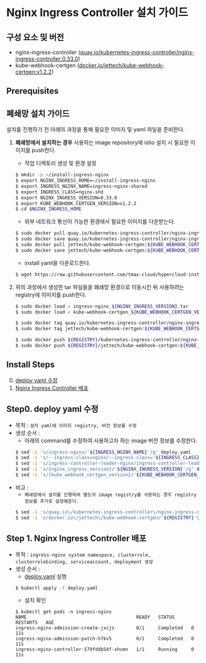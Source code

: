 
# Nginx Ingress Controller 설치 가이드

## 구성 요소 및 버전
* nginx-ingress-controller ([quay.io/kubernetes-ingress-controller/nginx-ingress-controller:0.33.0](https://quay.io/repository/kubernetes-ingress-controller/nginx-ingress-controller?tab=tags))
* kube-webhook-certgen ([docker.io/jettech/kube-webhook-certgen:v1.2.2](https://hub.docker.com/layers/jettech/kube-webhook-certgen/v1.2.2/images/sha256-4ecb4e11ce3b77a6ca002eeb88d58652d0a199cc802a0aae2128c760300ed4de?context=explore))

## Prerequisites

## 폐쇄망 설치 가이드
설치를 진행하기 전 아래의 과정을 통해 필요한 이미지 및 yaml 파일을 준비한다.
1. **폐쇄망에서 설치하는 경우** 사용하는 image repository에 istio 설치 시 필요한 이미지를 push한다. 

    * 작업 디렉토리 생성 및 환경 설정
    ```bash
    $ mkdir -p ~/install-ingress-nginx
    $ export NGINX_INGRESS_HOME=~/install-ingress-nginx
    $ export INGRESS_NGINX_NAME=ingress-nginx-shared
    $ export INGRESS_CLASS=nginx-shd
    $ export NGINX_INGRESS_VERSION=0.33.0
    $ export KUBE_WEBHOOK_CERTGEN_VERSION=v1.2.2
    $ cd $NGINX_INGRESS_HOME
    ```
    * 외부 네트워크 통신이 가능한 환경에서 필요한 이미지를 다운받는다.
    ```bash
    $ sudo docker pull quay.io/kubernetes-ingress-controller/nginx-ingress-controller:${NGINX_INGRESS_VERSION}
    $ sudo docker save quay.io/kubernetes-ingress-controller/nginx-ingress-controller:${NGINX_INGRESS_VERSION} > ingress-nginx_${NGINX_INGRESS_VERSION}.tar
    $ sudo docker pull jettech/kube-webhook-certgen:${KUBE_WEBHOOK_CERTGEN_VERSION}
    $ sudo docker save jettech/kube-webhook-certgen:${KUBE_WEBHOOK_CERTGEN_VERSION} > kube-webhook-certgen_${KUBE_WEBHOOK_CERTGEN_VERSION}.tar
    ```
    * install yaml을 다운로드한다.
    ```bash
    $ wget https://raw.githubusercontent.com/tmax-cloud/hypercloud-install-guide/master/IngressNginx/yaml/deploy.yaml
    ```
  
2. 위의 과정에서 생성한 tar 파일들을 폐쇄망 환경으로 이동시킨 뒤 사용하려는 registry에 이미지를 push한다.
    ```bash
    $ sudo docker load < ingress-nginx_${NGINX_INGRESS_VERSION}.tar
    $ sudo docker load < kube-webhook-certgen_${KUBE_WEBHOOK_CERTGEN_VERSION}.tar
    
    $ sudo docker tag quay.io/kubernetes-ingress-controller/nginx-ingress-controller:${NGINX_INGRESS_VERSION} ${REGISTRY}/kubernetes-ingress-controller/nginx-ingress-controller:${NGINX_INGRESS_VERSION}
    $ sudo docker tag jettech/kube-webhook-certgen:${KUBE_WEBHOOK_CERTGEN_VERSION} ${REGISTRY}/jettech/kube-webhook-certgen:${KUBE_WEBHOOK_CERTGEN_VERSION}
    
    $ sudo docker push ${REGISTRY}/kubernetes-ingress-controller/nginx-ingress-controller:${NGINX_INGRESS_VERSION}
    $ sudo docker push ${REGISTRY}/jettech/kube-webhook-certgen:${KUBE_WEBHOOK_CERTGEN_VERSION}
    ```


## Install Steps
0. [deploy yaml 수정](https://github.com/tmax-cloud/hypercloud-install-guide/tree/master/IngressNginx#step0-deploy-yaml-%EC%88%98%EC%A0%95)
1. [Nginx Ingress Controller 배포](https://github.com/tmax-cloud/hypercloud-install-guide/tree/master/IngressNginx#step-1-nginx-ingress-controller-%EB%B0%B0%ED%8F%AC)


## Step0. deploy yaml 수정
* 목적 : `설치 yaml에 이미지 registry, 버전 정보를 수정`
* 생성 순서 : 
    * 아래의 command를 수정하여 사용하고자 하는 image 버전 정보를 수정한다.
	```bash
	$ sed -i 's/ingress-nginx/'${INGRESS_NGINX_NAME}'/g' deploy.yaml
	$ sed -i 's/--ingress-class=nginx/--ingress-class='${INGRESS_CLASS}'/g' deploy.yaml
	$ sed -i 's/ingress-controller-leader-nginx/ingress-controller-leader-'${INGRESS_CLASS}'/g' deploy.yaml
	$ sed -i 's/{nginx_ingress_version}/'${NGINX_INGRESS_VERSION}'/g' deploy.yaml
	$ sed -i 's/{kube_webhook_certgen_version}/'${KUBE_WEBHOOK_CERTGEN_VERSION}'/g' deploy.yaml
	```
* 비고 :
    * `폐쇄망에서 설치를 진행하여 별도의 image registry를 사용하는 경우 registry 정보를 추가로 설정해준다.`
	```bash
	$ sed -i 's/quay.io\/kubernetes-ingress-controller\/nginx-ingress-controller/'${REGISTRY}'\/kubernetes-ingress-controller\/nginx-ingress-controller/g' deploy.yaml
	$ sed -i 's/docker.io\/jettech\/kube-webhook-certgen/'${REGISTRY}'\/jettech\/kube-webhook-certgen/g' deploy.yaml
	```

## Step 1. Nginx Ingress Controller 배포
* 목적 : `ingress-nginx system namespace, clusterrole, clusterrolebinding, serviceaccount, deployment 생성`
* 생성 순서 : 
    * [deploy.yaml](yaml/deploy.yaml) 실행 
	```bash
	$ kubectl apply -f deploy.yaml
	```
	* 설치 확인
	```console
	$ kubectl get pods -n ingress-nginx
    NAME                                        READY   STATUS      RESTARTS   AGE
    ingress-nginx-admission-create-jxcjs        0/1     Completed   0          11s
    ingress-nginx-admission-patch-h7kv5         0/1     Completed   0          11s
    ingress-nginx-controller-579fddb54f-xhvmn   1/1     Running     0          11s
    ```


